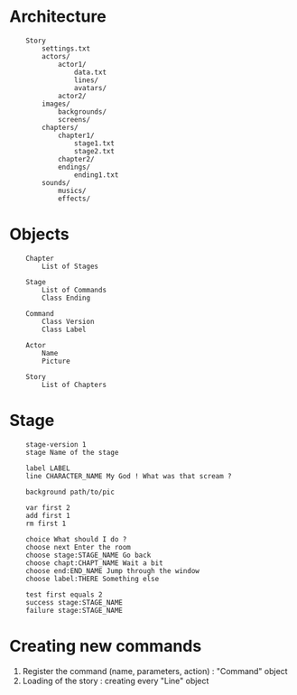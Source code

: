 # Architecture

		Story
			settings.txt
			actors/
				actor1/
					data.txt
					lines/
					avatars/	
				actor2/
			images/
				backgrounds/
				screens/
			chapters/
				chapter1/
					stage1.txt
					stage2.txt
				chapter2/
				endings/
					ending1.txt
			sounds/
				musics/
				effects/


# Objects

		Chapter
			List of Stages
		
		Stage
			List of Commands
			Class Ending

		Command
			Class Version
			Class Label
		
		Actor
			Name
			Picture

		Story
			List of Chapters

# Stage

		stage-version 1
		stage Name of the stage
		
		label LABEL
		line CHARACTER_NAME My God ! What was that scream ?

		background path/to/pic
		
		var first 2
		add first 1
		rm first 1
		
		choice What should I do ?
		choose next Enter the room
		choose stage:STAGE_NAME Go back
		choose chapt:CHAPT_NAME Wait a bit
		choose end:END_NAME Jump through the window
		choose label:THERE Something else

		test first equals 2
		success stage:STAGE_NAME
		failure stage:STAGE_NAME



# Creating new commands

 1. Register the command (name, parameters, action) : "Command" object
 2. Loading of the story : creating every "Line" object
